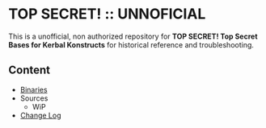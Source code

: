 # TOP SECRET! :: UNNOFICIAL

This is a unofficial, non authorized repository for **TOP SECRET! Top Secret Bases for Kerbal Konstructs** for historical reference and troubleshooting.


## Content
* [Binaries](https://github.com/net-lisias-ksph/TOP_SECRET/tree/Archive)
* Sources
	+ WiP
* [Change Log](./CHANGE_LOG.md)

